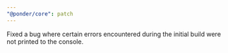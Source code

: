 ```yaml
---
"@ponder/core": patch
---
```


Fixed a bug where certain errors encountered during the initial build were not printed to the console.
